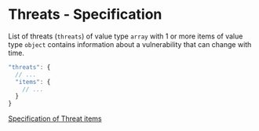 # Threats - Specification

List of threats (`threats`) of value type `array` with 1 or more items of value type `object` contains information about
a vulnerability that can change with time.

```javascript
"threats": {
  // ...
  "items": {
    // ...
  }
}
```

[Specification of Threat items](threats/threat-spec.en.md)
